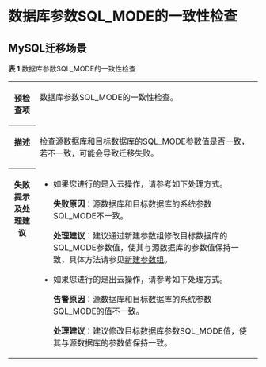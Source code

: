 # 数据库参数SQL\_MODE的一致性检查<a name="drs_11_0059"></a>

## MySQL迁移场景<a name="section052155410574"></a>

**表 1**  数据库参数SQL\_MODE的一致性检查

<a name="table18108192214474"></a>
<table><tbody><tr id="row19108192294711"><th class="firstcol" valign="top" width="11%" id="mcps1.2.3.1.1"><p id="p191087222477"><a name="p191087222477"></a><a name="p191087222477"></a><strong id="b13108162214473"><a name="b13108162214473"></a><a name="b13108162214473"></a>预检查项</strong></p>
</th>
<td class="cellrowborder" valign="top" width="89%" headers="mcps1.2.3.1.1 "><p id="p01081022104711"><a name="p01081022104711"></a><a name="p01081022104711"></a>数据库参数SQL_MODE的一致性检查。</p>
</td>
</tr>
<tr id="row3108132254714"><th class="firstcol" valign="top" width="11%" id="mcps1.2.3.2.1"><p id="p1710810224473"><a name="p1710810224473"></a><a name="p1710810224473"></a><strong id="b510892211472"><a name="b510892211472"></a><a name="b510892211472"></a>描述</strong></p>
</th>
<td class="cellrowborder" valign="top" width="89%" headers="mcps1.2.3.2.1 "><p id="p15372705185323"><a name="p15372705185323"></a><a name="p15372705185323"></a>检查源数据库和目标数据库的SQL_MODE参数值是否一致，若不一致，可能会导致迁移失败。</p>
</td>
</tr>
<tr id="row212432224711"><th class="firstcol" valign="top" width="11%" id="mcps1.2.3.3.1"><p id="p1412462211472"><a name="p1412462211472"></a><a name="p1412462211472"></a><strong id="b111246227470"><a name="b111246227470"></a><a name="b111246227470"></a>失败提示及<strong id="b15891153114115"><a name="b15891153114115"></a><a name="b15891153114115"></a>处理建议</strong></strong></p>
</th>
<td class="cellrowborder" valign="top" width="89%" headers="mcps1.2.3.3.1 "><a name="ul212111382479"></a><a name="ul212111382479"></a><ul id="ul212111382479"><li>如果您进行的是入云操作，请参考如下处理方式。<p id="p718111110460"><a name="p718111110460"></a><a name="p718111110460"></a><strong id="b131811011174614"><a name="b131811011174614"></a><a name="b131811011174614"></a>失败原因</strong>：源数据库和目标数据库的系统参数SQL_MODE不一致。</p>
<p id="p15181161110463"><a name="p15181161110463"></a><a name="p15181161110463"></a><strong id="b31810115463"><a name="b31810115463"></a><a name="b31810115463"></a>处理建议</strong>：建议通过新建参数组修改目标数据库的SQL_MODE参数值，使其与源数据库的参数值保持一致，具体方法请参见<a href="https://support.huaweicloud.com/usermanual-rds/zh-cn_topic_parameter_group.html" target="_blank" rel="noopener noreferrer">新建参数组</a>。</p>
</li><li>如果您进行的是出云操作，请参考如下处理方式。<p id="p03630523425"><a name="p03630523425"></a><a name="p03630523425"></a><strong id="b62391123174314"><a name="b62391123174314"></a><a name="b62391123174314"></a>告警原因</strong>：源数据库和目标数据库的系统参数SQL_MODE的值不一致。</p>
<p id="p1227041812436"><a name="p1227041812436"></a><a name="p1227041812436"></a><strong id="b870912210455"><a name="b870912210455"></a><a name="b870912210455"></a>处理建议</strong>：建议修改目标数据库参数SQL_MODE值，使其与源数据库的参数值保持一致。</p>
</li></ul>
</td>
</tr>
</tbody>
</table>

